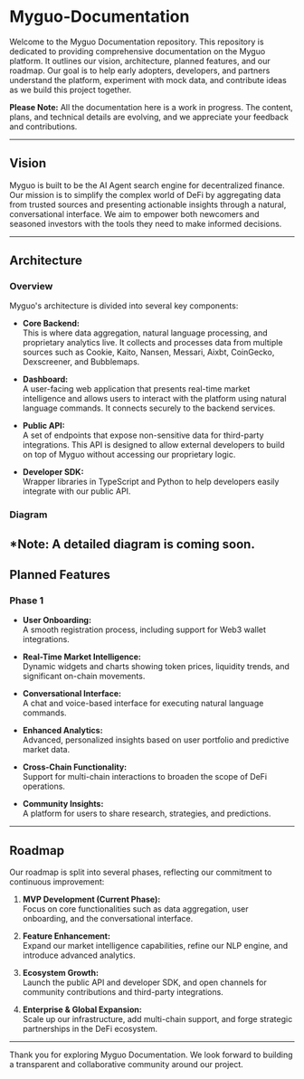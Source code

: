 # Myguo-Documentation


Welcome to the Myguo Documentation repository. This repository is dedicated to providing comprehensive documentation on the Myguo platform. It outlines our vision, architecture, planned features, and our roadmap. Our goal is to help early adopters, developers, and partners understand the platform, experiment with mock data, and contribute ideas as we build this project together.

**Please Note:** All the documentation here is a work in progress. The content, plans, and technical details are evolving, and we appreciate your feedback and contributions.

---

## Vision

Myguo is built to be the AI Agent search engine for decentralized finance. Our mission is to simplify the complex world of DeFi by aggregating data from trusted sources and presenting actionable insights through a natural, conversational interface. We aim to empower both newcomers and seasoned investors with the tools they need to make informed decisions.

---

## Architecture

### Overview

Myguo's architecture is divided into several key components:

- **Core Backend:**  
  This is where data aggregation, natural language processing, and proprietary analytics live. It collects and processes data from multiple sources such as Cookie, Kaito, Nansen, Messari, Aixbt, CoinGecko, Dexscreener, and Bubblemaps.

- **Dashboard:**  
  A user-facing web application that presents real-time market intelligence and allows users to interact with the platform using natural language commands. It connects securely to the backend services.

- **Public API:**  
  A set of endpoints that expose non-sensitive data for third-party integrations. This API is designed to allow external developers to build on top of Myguo without accessing our proprietary logic.

- **Developer SDK:**  
  Wrapper libraries in TypeScript and Python to help developers easily integrate with our public API.

### Diagram

*Note: A detailed diagram is coming soon.
---

## Planned Features

### Phase 1
- **User Onboarding:**  
  A smooth registration process, including support for Web3 wallet integrations.
  
- **Real-Time Market Intelligence:**  
  Dynamic widgets and charts showing token prices, liquidity trends, and significant on-chain movements.
  
- **Conversational Interface:**  
  A chat and voice-based interface for executing natural language commands.

- **Enhanced Analytics:**  
  Advanced, personalized insights based on user portfolio and predictive market data.
  
- **Cross-Chain Functionality:**  
  Support for multi-chain interactions to broaden the scope of DeFi operations.
  
- **Community Insights:**  
  A platform for users to share research, strategies, and predictions.

---

## Roadmap

Our roadmap is split into several phases, reflecting our commitment to continuous improvement:

1. **MVP Development (Current Phase):**  
   Focus on core functionalities such as data aggregation, user onboarding, and the conversational interface.
   
2. **Feature Enhancement:**  
   Expand our market intelligence capabilities, refine our NLP engine, and introduce advanced analytics.
   
3. **Ecosystem Growth:**  
   Launch the public API and developer SDK, and open channels for community contributions and third-party integrations.

4. **Enterprise & Global Expansion:**  
   Scale up our infrastructure, add multi-chain support, and forge strategic partnerships in the DeFi ecosystem.

---

Thank you for exploring Myguo Documentation. We look forward to building a transparent and collaborative community around our project.
